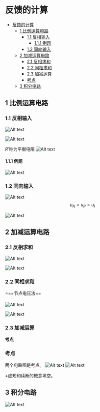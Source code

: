 # 反馈的计算
<!-- @import "[TOC]" {cmd="toc" depthFrom=1 depthTo=6 orderedList=false} -->

<!-- code_chunk_output -->

- [反馈的计算](#反馈的计算)
  - [1 比例运算电路](#1-比例运算电路)
    - [1.1 反相输入](#11-反相输入)
      - [1.1.1 例题](#111-例题)
    - [1.2 同向输入](#12-同向输入)
  - [2 加减运算电路](#2-加减运算电路)
    - [2.1 反相求和](#21-反相求和)
    - [2.2  同相求和](#22--同相求和)
    - [2.3 加减运算](#23-加减运算)
    - [考点](#考点)
  - [3 积分电路](#3-积分电路)

<!-- /code_chunk_output -->



## 1 比例运算电路 

### 1.1 反相输入

![Alt text](image.png)

![Alt text](image-1.png)

$R'$称为平衡电阻
![Alt text](image-2.png)


#### 1.1.1 例题

![Alt text](image-3.png)

### 1.2 同向输入

![Alt text](image-4.png)
$$u_N = u_P = u_I$$


![Alt text](image-5.png)

## 2 加减运算电路  

### 2.1 反相求和 

![Alt text](image-6.png)

![Alt text](image-7.png)


### 2.2  同相求和

:star:==节点电压法==

![Alt text](image-9.png)

![Alt text](image-8.png)

### 2.3 加减运算

**考点**

### 考点

两个电路图是考点。
![Alt text](image-10.png)
![Alt text](image-11.png)

+虚短和续断的概念填空。

## 3 积分电路 

![Alt text](image-12.png)

